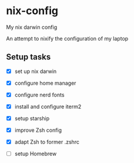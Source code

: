 # nix-config
My nix darwin config 

An attempt to nixify the configuration of my laptop

## Setup tasks

- [x] set up nix darwin
- [x] configure home manager
- [x] configure nerd fonts
- [x] install and configure iterm2
- [x] setup starship
- [x] improve Zsh config
- [x] adapt Zsh to former .zshrc
- [ ] setup Homebrew

